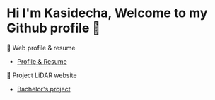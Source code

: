 # Hi I'm Kasidecha, Welcome to my Github profile 👋

💬 Web profile & resume<br>
- [Profile & Resume](https://kerickth.github.io/kasidechaProfile.github.io/)

🔭 Project LiDAR website<br>
- [Bachelor's project](https://kerickth.github.io/kasidechaProfile.github.io/)

<!--
**kerickth/kerickth** is a ✨ _special_ ✨ repository because its `README.md` (this file) appears on your GitHub profile.

Here are some ideas to get you started:

- 🔭 I’m currently working on ...
- 🌱 I’m currently learning ...
- 👯 I’m looking to collaborate on ...
- 🤔 I’m looking for help with ...
- 💬 Ask me about ...
- 📫 How to reach me: ...
- 😄 Pronouns: ...
- ⚡ Fun fact: ...
-->
